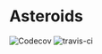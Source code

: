 ﻿# Asteroids


<img src="https://codecov.io/gh/LiamDotPro/Asteroids/branch/master/graph/badge.svg" alt="Codecov" />

<img src="https://travis-ci.org/LiamDotPro/Asteroids.svg?branch=master" alt="travis-ci" />
